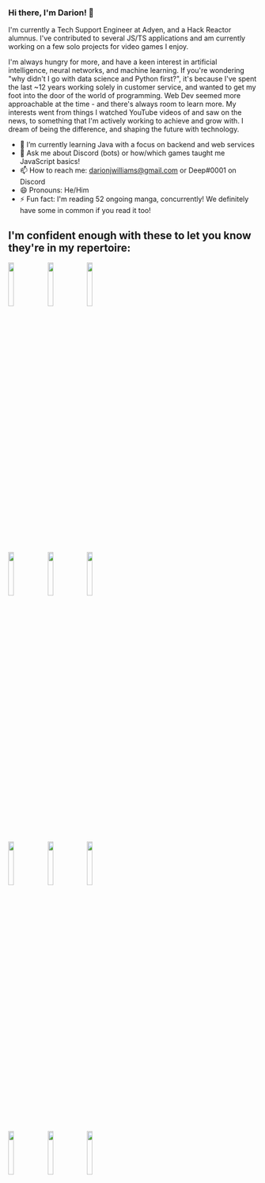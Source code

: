 ### Hi there, I'm Darion! 👋

I'm currently a Tech Support Engineer at Adyen, and a Hack Reactor alumnus. I've contributed to several JS/TS applications and am currently working on a few solo projects for video games I enjoy.

I'm always hungry for more, and have a keen interest in artificial intelligence, neural networks, and machine learning. If you're wondering "why didn't I go with data science and Python first?", it's because I've spent the last ~12 years working solely in customer service, and wanted to get my foot into the door of the world of programming. Web Dev seemed more approachable at the time - and there's always room to learn more. My interests went from things I watched YouTube videos of and saw on the news, to something that I'm actively working to achieve and grow with. I dream of being the difference, and shaping the future with technology.

- 🌱 I’m currently learning Java with a focus on backend and web services
- 💬 Ask me about Discord (bots) or how/which games taught me JavaScript basics!
- 📫 How to reach me: darionjwilliams@gmail.com or Deep#0001 on Discord
- 😄 Pronouns: He/Him
- ⚡ Fun fact: I'm reading 52 ongoing manga, concurrently! We definitely have some in common if you read it too!

## I'm confident enough with these to let you know they're in my repertoire:
<p>
  <code><img width="15%" src="https://www.vectorlogo.zone/logos/javascript/javascript-ar21.svg"></code>
  <code><img width="15%" src="https://www.vectorlogo.zone/logos/nodejs/nodejs-ar21.svg"></code>
  <code><img width="15%" src="https://www.vectorlogo.zone/logos/expressjs/expressjs-ar21.svg"></code>
  <br />
  <code><img width="15%" src="https://www.vectorlogo.zone/logos/reactjs/reactjs-ar21.svg"></code>
  <code><img width="15%" src="https://www.vectorlogo.zone/logos/babeljs/babeljs-ar21.svg"></code>
  <code><img width="15%" src="https://www.vectorlogo.zone/logos/js_webpack/js_webpack-ar21.svg"></code>
  <br />
  <code><img width="15%" src="https://www.vectorlogo.zone/logos/jestjsio/jestjsio-ar21.svg"></code>
  <code><img width="15%" src="https://www.vectorlogo.zone/logos/git-scm/git-scm-ar21.svg"></code>
  <code><img width="15%" src="https://www.vectorlogo.zone/logos/npmjs/npmjs-ar21.svg"></code>
  <br />
  <code><img width="15%" src="https://www.vectorlogo.zone/logos/mongodb/mongodb-ar21.svg"></code>
  <code><img width="15%" src="https://www.vectorlogo.zone/logos/mysql/mysql-ar21.svg"></code>
  <code><img width="15%" src="https://www.vectorlogo.zone/logos/python/python-ar21.svg"></code>
  <br />
</p>
